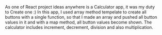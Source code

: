 As one of React project ideas anywhere is a Calculator app, it was my duty to Create one :)
In this app, I used array method tempelate to create all buttons with a single function, so that I made an array and pushed all button values in it and with a map method, all button values become shown. The calculator includes increment, decrement, division and also multiplication.
